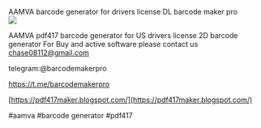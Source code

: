 AAMVA barcode generator for drivers license
DL barcode maker pro  
![](https://pdf417soft.com/wp-content/uploads/2022/03/PDF417BARCODE.jpg)

AAMVA pdf417 barcode generator for US drivers license
2D barcode generator
For Buy and active software please contact us
chase08112@gmail.com

telegram:@barcodemakerpro

https://t.me/barcodemakerpro

[https://pdf417maker.blogspot.com/](https://pdf417maker.blogspot.com/)

#aamva #barcode generator #pdf417
